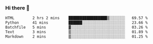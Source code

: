 ### Hi there 👋

<!--START_SECTION:waka-->

```txt
HTML        2 hrs 2 mins    █████████████████▒░░░░░░░   69.57 %
Python      41 mins         ██████░░░░░░░░░░░░░░░░░░░   23.66 %
Batchfile   5 mins          ▓░░░░░░░░░░░░░░░░░░░░░░░░   03.26 %
Text        3 mins          ▒░░░░░░░░░░░░░░░░░░░░░░░░   01.89 %
Markdown    2 mins          ▒░░░░░░░░░░░░░░░░░░░░░░░░   01.25 %
```

<!--END_SECTION:waka-->


<!--
**AnkelMauCastillo/AnkelMauCastillo** is a ✨ _special_ ✨ repository because its `README.md` (this file) appears on your GitHub profile.

Here are some ideas to get you started:

- 🔭 I’m currently working on ...
- 🌱 I’m currently learning ...
- 👯 I’m looking to collaborate on ...
- 🤔 I’m looking for help with ...
- 💬 Ask me about ...
- 📫 How to reach me: ...
- 😄 Pronouns: ...
- ⚡ Fun fact: ...
-->
